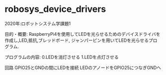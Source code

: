 # robosys_device_drivers
2020年:ロボットシステム学課題1

目的・概要:
RaspberryPi4を使用してLEDを光らせるためのデバイスドライバを作成し,LED,抵抗,ブレッドボード,
ジャンパーピンを用いてLEDを光らせるプログラム.

プログラムの内容:
0.LEDを消灯させる
1.LEDを点灯させる

回路
GPIO25とGNDの間にLEDを接続
LEDのアノードをGPIO25につなぎGNDへ








